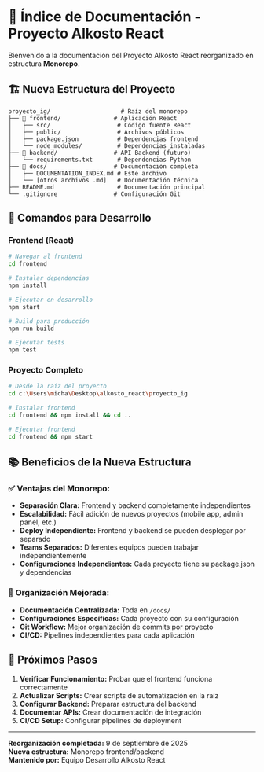 # 📖 Índice de Documentación - Proyecto Alkosto React

Bienvenido a la documentación del Proyecto Alkosto React reorganizado en estructura **Monorepo**.

## 🏗️ Nueva Estructura del Proyecto

```
proyecto_ig/                    # Raíz del monorepo
├── 📁 frontend/               # Aplicación React
│   ├── src/                   # Código fuente React
│   ├── public/                # Archivos públicos
│   ├── package.json           # Dependencias frontend
│   └── node_modules/          # Dependencias instaladas
├── 📁 backend/                # API Backend (futuro)
│   └── requirements.txt       # Dependencias Python
├── 📁 docs/                   # Documentación completa
│   ├── DOCUMENTATION_INDEX.md # Este archivo
│   └── [otros archivos .md]   # Documentación técnica
├── README.md                  # Documentación principal
└── .gitignore                # Configuración Git
```

## 🚀 Comandos para Desarrollo

### Frontend (React)
```bash
# Navegar al frontend
cd frontend

# Instalar dependencias
npm install

# Ejecutar en desarrollo
npm start

# Build para producción
npm run build

# Ejecutar tests
npm test
```

### Proyecto Completo
```bash
# Desde la raíz del proyecto
cd c:\Users\micha\Desktop\alkosto_react\proyecto_ig

# Instalar frontend
cd frontend && npm install && cd ..

# Ejecutar frontend
cd frontend && npm start
```

## 📚 Beneficios de la Nueva Estructura

### ✅ **Ventajas del Monorepo:**
- **Separación Clara:** Frontend y backend completamente independientes
- **Escalabilidad:** Fácil adición de nuevos proyectos (mobile app, admin panel, etc.)
- **Deploy Independiente:** Frontend y backend se pueden desplegar por separado
- **Teams Separados:** Diferentes equipos pueden trabajar independientemente
- **Configuraciones Independientes:** Cada proyecto tiene su package.json y dependencias

### 🔧 **Organización Mejorada:**
- **Documentación Centralizada:** Toda en `/docs/`
- **Configuraciones Específicas:** Cada proyecto con su configuración
- **Git Workflow:** Mejor organización de commits por proyecto
- **CI/CD:** Pipelines independientes para cada aplicación

## 🎯 Próximos Pasos

1. **Verificar Funcionamiento:** Probar que el frontend funciona correctamente
2. **Actualizar Scripts:** Crear scripts de automatización en la raíz
3. **Configurar Backend:** Preparar estructura del backend
4. **Documentar APIs:** Crear documentación de integración
5. **CI/CD Setup:** Configurar pipelines de deployment

---

**Reorganización completada:** 9 de septiembre de 2025  
**Nueva estructura:** Monorepo frontend/backend  
**Mantenido por:** Equipo Desarrollo Alkosto React
